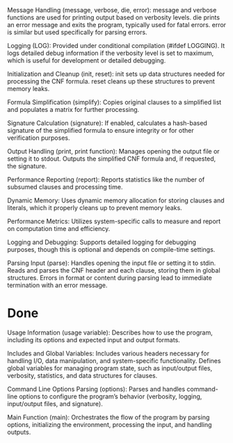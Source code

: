Message Handling (message, verbose, die, error):
message and verbose functions are used for printing output based on verbosity levels.
die prints an error message and exits the program, typically used for fatal errors.
error is similar but used specifically for parsing errors.

Logging (LOG):
Provided under conditional compilation (#ifdef LOGGING). It logs detailed debug information if the verbosity level is set to maximum, which is useful for development or detailed debugging.

Initialization and Cleanup (init, reset):
init sets up data structures needed for processing the CNF formula.
reset cleans up these structures to prevent memory leaks.

Formula Simplification (simplify):
Copies original clauses to a simplified list and populates a matrix for further processing.

Signature Calculation (signature):
If enabled, calculates a hash-based signature of the simplified formula to ensure integrity or for other verification purposes.

Output Handling (print, print function):
Manages opening the output file or setting it to stdout.
Outputs the simplified CNF formula and, if requested, the signature.

Performance Reporting (report):
Reports statistics like the number of subsumed clauses and processing time.

Dynamic Memory: Uses dynamic memory allocation for storing clauses and literals, which it properly cleans up to prevent memory leaks.

Performance Metrics: Utilizes system-specific calls to measure and report on computation time and efficiency.

Logging and Debugging: Supports detailed logging for debugging purposes, though this is optional and depends on compile-time settings.

Parsing Input (parse):
Handles opening the input file or setting it to stdin.
Reads and parses the CNF header and each clause, storing them in global structures.
Errors in format or content during parsing lead to immediate termination with an error message.


# Done

Usage Information (usage variable):
Describes how to use the program, including its options and expected input and output formats.

Includes and Global Variables:
Includes various headers necessary for handling I/O, data manipulation, and system-specific functionality.
Defines global variables for managing program state, such as input/output files, verbosity, statistics, and data structures for clauses.

Command Line Options Parsing (options):
Parses and handles command-line options to configure the program’s behavior (verbosity, logging, input/output files, and signature).

Main Function (main):
Orchestrates the flow of the program by parsing options, initializing the environment, processing the input, and handling outputs.
